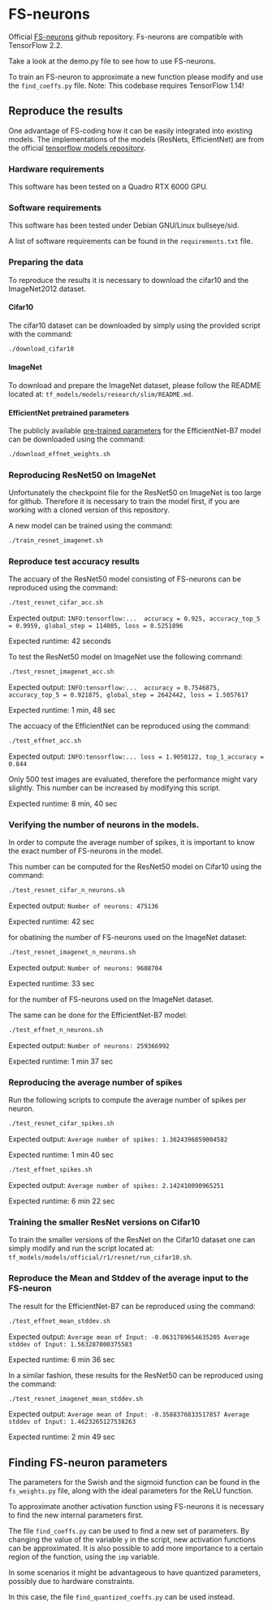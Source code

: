 # FS-neurons

Official [FS-neurons](https://arxiv.org/pdf/2002.00860.pdf) github repository. 
Fs-neurons are compatible with TensorFlow 2.2. 


Take a look at the demo.py file to see how to use FS-neurons. 

To train an FS-neuron to approximate a new function please modify 
and use the `find_coeffs.py` file. 
Note: This codebase requires TensorFlow 1.14!


## Reproduce the results
One advantage of FS-coding how it can be easily integrated into existing models. 
The implementations of the models (ResNets, EfficientNet) are from the 
official [tensorflow models repository](https://github.com/tensorflow/models). 

### Hardware requirements
This software has been tested on a Quadro RTX 6000 GPU. 


### Software requirements
This software has been tested under Debian GNU/Linux bullseye/sid. 

A list of software requirements can be found in the `requirements.txt` file.

### Preparing the data

To reproduce the results it is necessary to download the cifar10 and the ImageNet2012 dataset. 

#### Cifar10
The cifar10 dataset can be downloaded by simply using the provided script with the command:

```bash
./download_cifar10
```

#### ImageNet
To download and prepare the ImageNet dataset, please follow the README located at:
`tf_models/models/research/slim/README.md`. 

#### EfficientNet pretrained parameters
The publicly available [pre-trained parameters](https://github.com/tensorflow/tpu/tree/master/models/official/efficientnet) for the EfficientNet-B7 model can be 
downloaded using the command:
```bash
./download_effnet_weights.sh
```

### Reproducing ResNet50 on ImageNet
Unfortunately the checkpoint file for the ResNet50 on ImageNet is too large for github.
Therefore it is necessary to train the model first, if you are working with a cloned version 
of this repository. 

A new model can be trained using the command: 
```bash
./train_resnet_imagenet.sh
```


### Reproduce test accuracy results
The accuary of the ResNet50 model consisting of FS-neurons can be reproduced using the command:
```bash
./test_resnet_cifar_acc.sh
```
Expected output: `INFO:tensorflow:...  accuracy = 0.925, accuracy_top_5 = 0.9959, global_step = 114085, loss = 0.5251896`

Expected runtime: 42 seconds

To test the ResNet50 model on ImageNet use the following command:
```bash
./test_resnet_imagenet_acc.sh
```
Expected output: `INFO:tensorflow:...  accuracy = 0.7546875, accuracy_top_5 = 0.921875, global_step = 2642442, loss = 1.5057617`

Expected runtime: 1 min, 48 sec


The accuacy of the EfficientNet can be reproduced using the command:
```bash
./test_effnet_acc.sh
```
Expected output: `INFO:tensorflow:... loss = 1.9050122, top_1_accuracy = 0.844`

Only 500 test images are evaluated, therefore the performance might vary slightly. 
This number can be increased by modifying this script.

Expected runtime: 8 min, 40 sec


### Verifying the number of neurons in the models.
In order to compute the average number of spikes, it is important to know the exact number of 
FS-neurons in the model. 

This number can be computed for the ResNet50 model on Cifar10 using the command:
```bash
./test_resnet_cifar_n_neurons.sh
```
Expected output: `Number of neurons: 475136`

Expected runtime: 42 sec

for obatining the number of FS-neurons used on the ImageNet dataset:
```bash
./test_resnet_imagenet_n_neurons.sh
```
Expected output: `Number of neurons: 9608704`

Expected runtime: 33 sec

for the number of FS-neurons used on the ImageNet dataset. 

The same can be done for the EfficientNet-B7 model:

```bash
./test_effnet_n_neurons.sh
```
Expected output: `Number of neurons: 259366992`

Expected runtime: 1 min 37 sec

### Reproducing the average number of spikes

Run the following scripts to compute the average number of spikes per neuron. 


```bash
./test_resnet_cifar_spikes.sh
```
Expected output: `Average number of spikes: 1.3624396859004582`

Expected runtime: 1 min 40 sec

```bash
./test_effnet_spikes.sh
```

Expected output: `Average number of spikes: 2.142410090965251`

Expected runtime: 6 min 22 sec

### Training the smaller ResNet versions on Cifar10

To train the smaller versions of the ResNet on the Cifar10 dataset one 
can simply modify and run the script located at:
`tf_models/models/official/r1/resnet/run_cifar10.sh`.

### Reproduce the Mean and Stddev of the average input to the FS-neuron

The result for the EfficientNet-B7 can be reproduced using the command: 
```bash
./test_effnet_mean_stddev.sh
```
Expected output:
`Average mean of Input: -0.0631789654635205
Average stddev of Input: 1.563287000375583`


Expected runtime: 6 min 36 sec


In a similar fashion, these results for the ResNet50 can be reproduced using the command: 
```bash 
./test_resnet_imagenet_mean_stddev.sh
```
Expected output:
`Average mean of Input: -0.3588376833517857
Average stddev of Input: 1.4623265127538263`


Expected runtime: 2 min 49 sec

## Finding FS-neuron parameters

The parameters for the Swish and the sigmoid function can be found in the 
`fs_weights.py` file, along with the ideal parameters for the ReLU function. 

To approximate another activation function using FS-neurons it is necessary to find 
the new internal parameters first. 

The file `find_coeffs.py` can be used to find a new set of parameters. 
By changing the value of the variable `y` in the script, new activation functions can be approximated. 
It is also possible to add more importance to a certain region of the function, using the `imp` variable. 

In some scenarios it might be advantageous to have quantized parameters, possibly due to hardware constraints. 

In this case, the file `find_quantized_coeffs.py` can be used instead. 


